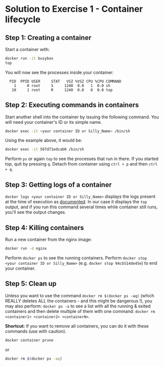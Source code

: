# Solution to Exercise 1 - Container lifecycle

## Step 1: Creating a container

Start a container with:

```bash
docker run -it busybox
top
```

You will now see the processes inside your container:

```bash-output
  PID  PPID USER     STAT   VSZ %VSZ CPU %CPU COMMAND
    1     0 root     S     1248  0.0   1  0.0 sh
   10     1 root     R     1240  0.0   0  0.0 top
```

## Step 2: Executing commands in containers

Start another shell into the container by issuing the following command. You will need your container's ID or its simple name.

```bash
docker exec -it <your container ID or Silly_Name> /bin/sh
```

Using the example above, it would be:

```bash
docker exec -it 567d71edcab0 /bin/sh
```

Perform `ps` or again `top` to see the processes that run in there.
If you started top, quit by pressing `q`. Detach from container using `ctrl + p` and then `ctrl + q`.

## Step 3: Getting logs of a container

`docker logs <your container ID or Silly_Name>`  displays the logs present at the time of execution as [documented](https://docs.docker.com/engine/reference/commandline/logs/). In our case it displays the `top` output, and if you run this command several times while container still runs, you'll see the output changes.

## Step 4: Killing containers

Run a new container from the nginx image:

```bash
docker run -d nginx
```

Perform `docker ps` to see the running containers.
Perform `docker stop <your container ID or Silly_Name>` (e.g. `docker stop 94cb514de45e`) to end your container.

## Step 5: Clean up

Unless you want to use the command `docker rm $(docker ps -aq)` (which REALLY deletes ALL the containers - and this might be dangerous !), you may also perform: `docker ps -a` to see a list with all the running & exited containers and then delete multiple of them with one command: `docker rm <container1> <container2> <containerN>`.

**Shortcut:** If you want to remove all containers, you can do it with these commands (use with caution).

```bash
docker container prune
```

or

```bash
docker rm $(docker ps -aq)
```
